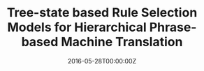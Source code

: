 ---
title: "Tree-state based Rule Selection Models for Hierarchical Phrase-based Machine Translation"
authors:
- Shujian Huang
- Huifeng Sun
- Chengqi Zhao
- Jinsong Su
- Xinyu Dai
- Jiajun Chen
author_notes:
- 
- 
- 
- 
- 
- 
date: "2016-05-28T00:00:00Z"
publishDate: "2025-05-28T13:12:39+00:00"
publication_types: []
publication: "**In Proc. of IJCAI 2016.** (CCF-A类)"
---